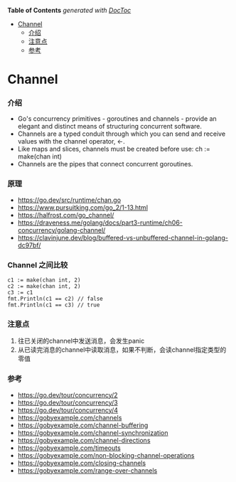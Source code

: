<!-- START doctoc generated TOC please keep comment here to allow auto update -->
<!-- DON'T EDIT THIS SECTION, INSTEAD RE-RUN doctoc TO UPDATE -->
**Table of Contents**  *generated with [DocToc](https://github.com/thlorenz/doctoc)*

- [Channel](#channel)
    - [介绍](#%E4%BB%8B%E7%BB%8D)
    - [注意点](#%E6%B3%A8%E6%84%8F%E7%82%B9)
    - [参考](#%E5%8F%82%E8%80%83)

<!-- END doctoc generated TOC please keep comment here to allow auto update -->

# Channel
### 介绍
- Go's concurrency primitives - goroutines and channels - provide an elegant and distinct means of structuring concurrent software.
- Channels are a typed conduit through which you can send and receive values with the channel operator, <-.
- Like maps and slices, channels must be created before use: ch := make(chan int)
- Channels are the pipes that connect concurrent goroutines.

### 原理
- https://go.dev/src/runtime/chan.go
- https://www.pursuitking.com/go_2/1-13.html
- https://halfrost.com/go_channel/
- https://draveness.me/golang/docs/part3-runtime/ch06-concurrency/golang-channel/
- https://clavinjune.dev/blog/buffered-vs-unbuffered-channel-in-golang-dc97bf/

### Channel 之间比较
```
c1 := make(chan int, 2)
c2 := make(chan int, 2)
c3 := c1
fmt.Println(c1 == c2) // false
fmt.Println(c1 == c3) // true
```


### 注意点
1. 往已关闭的channel中发送消息，会发生panic
2. 从已读完消息的channel中读取消息，如果不判断，会读channel指定类型的零值

### 参考
- https://go.dev/tour/concurrency/2
- https://go.dev/tour/concurrency/3
- https://go.dev/tour/concurrency/4
- https://gobyexample.com/channels
- https://gobyexample.com/channel-buffering
- https://gobyexample.com/channel-synchronization
- https://gobyexample.com/channel-directions
- https://gobyexample.com/timeouts
- https://gobyexample.com/non-blocking-channel-operations
- https://gobyexample.com/closing-channels
- https://gobyexample.com/range-over-channels
